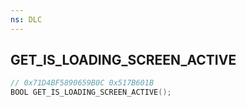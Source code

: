 ```yaml
---
ns: DLC
---
```

## GET_IS_LOADING_SCREEN_ACTIVE

```c
// 0x71D4BF5890659B0C 0x517B601B
BOOL GET_IS_LOADING_SCREEN_ACTIVE();
```

